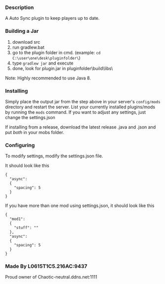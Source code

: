 ### Description
A Auto Sync plugin to keep players up to date.

### Building a Jar

1) download src
2) run gradlew.bat
3) go to the plugin folder in cmd. (example: `cd C:\user\one\desk\pluginfolder\`)
4) type `gradlew jar` and execute
5) done, look for plugin.jar in pluginfolder\build\libs\

Note: Highly recommended to use Java 8.

### Installing

Simply place the output jar from the step above in your server's `config/mods` directory and restart the server.
List your currently installed plugins/mods by running the `mods` command.
If you want to adjust any settings, just change the settings.json

If installing from a release, download the latest release .java and .json and put *both* in your mobs folder.

### Configuring

To modify settings, modify the settings.json file.

It should look like this
```
{
  "async":
  {
    "spacing": 5
  }
}
```
If you have more than one mod using settings.json, it should look like this
```
{
  "mod1":
  {
    "stuff": ""
  },
  "async":
  {
    "spacing": 5
  }
}
```
### Made By L0615T1C5.216AC:9437
Proud owner of Chaotic-neutral.ddns.net:1111
